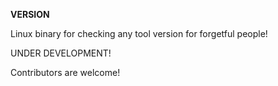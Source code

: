 **VERSION**

Linux binary for checking any tool version for forgetful people!

UNDER DEVELOPMENT!

Contributors are welcome!




